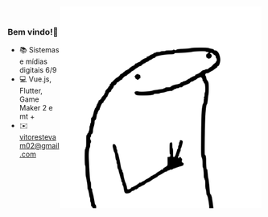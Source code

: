 
<img align="right" src="./image/image.svg" width="400"/>
<br/>

### Bem vindo!👻 

- 📚 Sistemas e mídias digitais 6/9
- 💻 Vue.js, Flutter, Game Maker 2 e mt + 
- ✉️ vitorestevam02@gmail.com
